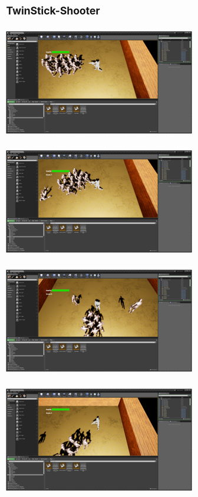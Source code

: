 # TwinStick-Shooter
# ![alt text](https://github.com/PanVova/TwinStick-Shooter/blob/master/Watch%20dogs%202%20%20158.jpg)
# ![alt text](https://github.com/PanVova/TwinStick-Shooter/blob/master/Watch%20dogs%202%20%20159.jpg)
# ![alt text](https://github.com/PanVova/TwinStick-Shooter/blob/master/Watch%20dogs%202%20%20160.jpg)
# ![alt text](https://github.com/PanVova/TwinStick-Shooter/blob/master/Watch%20dogs%202%20%20161.jpg)
